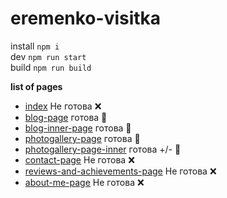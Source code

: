 # eremenko-visitka
install `npm i`  
dev `npm run start`  
build `npm run build`  

**list of pages**
* [index](http://em.boltian.name/pages/main-page.html) Не готова ❌ 
* [blog-page](http://em.boltian.name/pages/blog-page.html) готова 🌳
* [blog-inner-page](http://em.boltian.name/pages/blog-page-inner.html) готова 🌳
* [photogallery-page](http://em.boltian.name/pages/photogallery-page.html) готова 🌳
* [photogallery-page-inner](http://em.boltian.name/pages/photogallery-page-inner.html) готова +/- 🌳
* [contact-page](http://em.boltian.name/pages/contact-page.html) Не готова ❌ 
* [reviews-and-achievements-page](http://em.boltian.name/pages/reviews-and-achievements.html) Не готова ❌ 
* [about-me-page]() Не готова ❌ 
 
